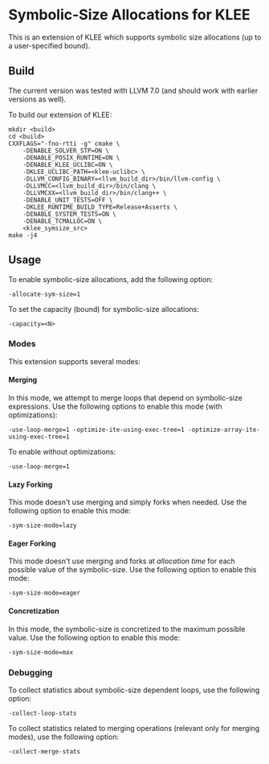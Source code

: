 # Symbolic-Size Allocations for KLEE
This is an extension of KLEE which supports symbolic size allocations (up to a user-specified bound).

## Build

The current version was tested with LLVM 7.0 (and should work with earlier versions as well).

To build our extension of KLEE:
```
mkdir <build>
cd <build>
CXXFLAGS="-fno-rtti -g" cmake \
    -DENABLE_SOLVER_STP=ON \
    -DENABLE_POSIX_RUNTIME=ON \
    -DENABLE_KLEE_UCLIBC=ON \
    -DKLEE_UCLIBC_PATH=<klee-uclibc> \
    -DLLVM_CONFIG_BINARY=<llvm_build_dir>/bin/llvm-config \
    -DLLVMCC=<llvm_build_dir>/bin/clang \
    -DLLVMCXX=<llvm_build_dir>/bin/clang++ \
    -DENABLE_UNIT_TESTS=OFF \
    -DKLEE_RUNTIME_BUILD_TYPE=Release+Asserts \
    -DENABLE_SYSTEM_TESTS=ON \
    -DENABLE_TCMALLOC=ON \
    <klee_symsize_src>
make -j4
```

## Usage
To enable symbolic-size allocations, add the following option:
```
-allocate-sym-size=1
```
To set the capacity (bound) for symbolic-size allocations:
```
-capacity=<N>
```
### Modes
This extension supports several modes:

#### Merging
In this mode, we attempt to merge loops that depend on symbolic-size expressions.
Use the following options to enable this mode (with optimizations):
```
-use-loop-merge=1 -optimize-ite-using-exec-tree=1 -optimize-array-ite-using-exec-tree=1
```
To enable without optimizations:
```
-use-loop-merge=1
```

#### Lazy Forking
This mode doesn't use merging and simply forks when needed.
Use the following option to enable this mode:
```
-sym-size-mode=lazy
```

#### Eager Forking
This mode doesn't use merging and forks at *allocation time* for each possible value of the symbolic-size.
Use the following option to enable this mode:
```
-sym-size-mode=eager
```

#### Concretization
In this mode, the symbolic-size is concretized to the maximum possible value.
Use the following option to enable this mode:
```
-sym-size-mode=max
```

### Debugging
To collect statistics about symbolic-size dependent loops,
use the following option:
```
-collect-loop-stats
```
To collect statistics related to merging operations (relevant only for merging modes),
use the following option:
```
-collect-merge-stats
```
